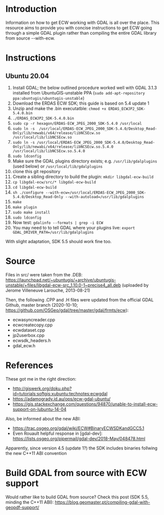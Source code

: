 # Introduction

Information on how to get ECW working with GDAL is all over the place. This resource aims to provide you with concise instructions to get ECW going through a simple GDAL plugin rather than compiling the entire GDAL library from source --with-ecw.

# Instructions

## Ubuntu 20.04
1. Install GDAL; the below outlined procedure worked well with GDAL 3.1.3 installed from UbuntuGIS-unstable PPA (`sudo add-apt-repository ppa:ubuntugis/ubuntugis-unstable`)
2. Download the ERDAS ECW SDK; this guide is based on 5.4 update 1
3. Unzip and make the .bin executatble: `chmod +x ERDAS_ECWJP2_SDK-5.4.0.bin`
4. `./ERDAS_ECWJP2_SDK-5.4.0.bin`
5. `sudo cp -r hexagon/ERDAS-ECW_JPEG_2000_SDK-5.4.0 /usr/local`
6. `sudo ln -s  /usr/local/ERDAS-ECW_JPEG_2000_SDK-5.4.0/Desktop_Read-Only/lib/newabi/x64/release/libNCSEcw.so /usr/local/lib/libNCSEcw.so`
7. `sudo ln -s /usr/local/ERDAS-ECW_JPEG_2000_SDK-5.4.0/Desktop_Read-Only/lib/newabi/x64/release/libNCSEcw.so.5.4.0 /usr/local/lib/libNCSEcw.so.5.4.0`
8. `sudo ldconfig`
9. Make sure the GDAL plugins directory exists; e.g. `/usr/lib/gdalplugins` (used below) or `/usr/local/lib/gdalplugins`
10. clone this git repository
11. Create a sibling directory to build the plugin: `mkdir libgdal-ecw-build`
12. `cp libgdal-ecw/src/* libgdal-ecw-build`
13. `cd libgdal-ecw-build`
14. `sh ./configure --with-ecw=/usr/local/ERDAS-ECW_JPEG_2000_SDK-5.4.0/Desktop_Read-Only --with-autoload=/usr/lib/gdalplugins`
15. `make`
16. `make plugin`
17. `sudo make install`
18. `sudo ldconfig`
19. Now test: `gdalinfo --formats | grep -i ECW`
20. You may need to to tell GDAL where your plugins live: `export GDAL_DRIVER_PATH=/usr/lib/gdalplugins`

With slight adaptation, SDK 5.5 should work fine too.

# Source
Files in src/ were taken from the .DEB: https://launchpad.net/~ubuntugis/+archive/ubuntugis-unstable/+files/libgdal-ecw-src_1.10.0-1~precise4_all.deb (uploaded by Jerome Villeneuve Larouche, 2013-08-21)

Then, the following .CPP and .H files were updated from the official GDAL Github, master branch (2020-10-10; https://github.com/OSGeo/gdal/tree/master/gdal/frmts/ecw):
- ecwasyncreader.cpp
- ecwcreatecopy.cpp
- ecwdataset.cpp
- jp2userbox.cpp
- ecwsdk_headers.h
- gdal_ecw.h

# References
These got me in the right direction:
* http://giswerk.org/doku.php?id=tutorials:softgis:xubuntu:technotes:ecwgdal
* https://adamogrady.id.au/ops/ecw-gdal-ubuntu/
* https://gis.stackexchange.com/questions/94870/unable-to-install-ecw-support-on-lubuntu-14-04

Also, be informed about the new ABI:
* https://trac.osgeo.org/gdal/wiki/ECW#BinaryECWSDKandGCC5.1
* Even Rouault helpful response in [gdal-dev]: https://lists.osgeo.org/pipermail/gdal-dev/2018-May/048478.html

Apparently, since version 4.5 (update 1?) the SDK includes binaries follwing the new C++11 ABI convention

# Build GDAL from source with ECW support

Would rather like to build GDAL from source? Check this post (SDK 5.5, minding the C++11 ABI): https://blog.geomaster.pt/compiling-gdal-with-geopdf-support/
